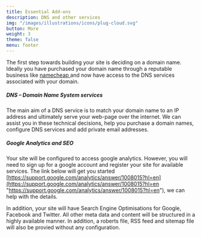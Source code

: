 ```yaml
---
title: Essential Add-ons
description: DNS and other services
img: "/images/illustrations/icons/plug-cloud.svg"
button: More
weight: 3
theme: false
menu: footer
---
```


The first step towards building your site is deciding on a domain name. Ideally you have purchased your domain name through a reputable business like [namecheap ](https://www.namecheap.com/)and now have access to the DNS services associated with your domain.

##### DNS – Domain Name System services

The main aim of a DNS service is to match your domain name to an IP address and ultimately serve your web-page over the internet. We can assist you in these technical decisions, help you purchase a domain names, configure DNS services and add private email addresses.

##### Google Analytics and SEO

Your site will be configured to access google analytics. However, you will need to sign up for a google account and register your site for available services. The link below will get you started [https://support.google.com/analytics/answer/1008015?hl=en](https://support.google.com/analytics/answer/1008015?hl=en "https://support.google.com/analytics/answer/1008015?hl=en"), we can help with the details.

In addition, your site will have Search Engine Optimisations for Google, Facebook and Twitter. All other meta data and content will be structured in a highly available manner. In addition, a roberts file, RSS feed and sitemap file will also be provied without any configuration.
